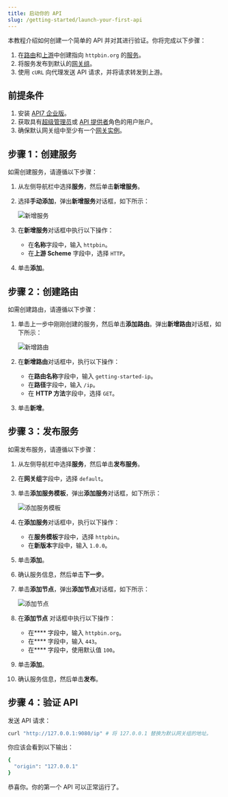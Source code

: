 ```yaml
---
title: 启动你的 API
slug: /getting-started/launch-your-first-api
---
```


本教程介绍如何创建一个简单的 API 并对其进行验证。你将完成以下步骤：

1. 在[路由](../key-concepts/routes)和[上游](../key-concepts/upstreams)中创建指向 `httpbin.org` 的[服务](.../key-concepts/services)。
2. 将服务发布到默认的[网关组](.../key-concepts/gateway-groups.md)。
3. 使用 `cURL` 向代理发送 API 请求，并将请求转发到上游。

## 前提条件

1. 安装 [API7 企业版](./install-api7-ee.md)。
2. 获取具有[超级管理员](../administration/role-based-access-control.md#超级管理员)或 [API 提供者](../administration/role-based-access-control.md#api-提供者)角色的用户账户。
3. 确保默认网关组中至少有一个[网关实例](.../key-concepts/gateway-instances.md)。

## 步骤 1：创建服务

如需创建服务，请遵循以下步骤：

1. 从左侧导航栏中选择**服务**，然后单击**新增服务**。
2. 选择**手动添加**，弹出**新增服务**对话框，如下所示：

    ![新增服务](https://static.apiseven.com/uploads/2023/12/06/CjJEKLzz_add-service_zh.png)

3. 在**新增服务**对话框中执行以下操作：
    - 在**名称**字段中，输入 `httpbin`。
    - 在**上游 Scheme** 字段中，选择 `HTTP`。
4. 单击**添加**。

## 步骤 2：创建路由

如需创建路由，请遵循以下步骤：

1. 单击上一步中刚刚创建的服务，然后单击**添加路由**。弹出**新增路由**对话框，如下所示：

    ![新增路由](https://static.apiseven.com/uploads/2023/12/06/bm6tj0uI_add-route_zh.png)

2. 在**新增路由**对话框中，执行以下操作：
    - 在**路由名称**字段中，输入 `getting-started-ip`。
    - 在**路径**字段中，输入 `/ip`。
    - 在 **HTTP 方法**字段中，选择 `GET`。
3. 单击**新增**。

## 步骤 3：发布服务

如需发布服务，请遵循以下步骤：

1. 从左侧导航栏中选择**服务**，然后单击**发布服务**。
2. 在**网关组**字段中，选择 `default`。
3. 单击**添加服务模板**，弹出**添加服务**对话框，如下所示：

    ![添加服务模板](https://static.apiseven.com/uploads/2023/12/06/jvE1LAgK_add-service-template_zh.png)
    
4. 在**添加服务**对话框中，执行以下操作：
    - 在**服务模板**字段中，选择 `httpbin`。
    - 在**新版本**字段中，输入 `1.0.0`。
3. 单击**添加**。
4. 确认服务信息，然后单击**下一步**。
5. 单击**添加节点**，弹出**添加节点**对话框，如下所示：

    ![添加节点](https://static.apiseven.com/uploads/2023/12/06/qM7RbYj0_add-node_zh.png)

6. 在**添加节点** 对话框中执行以下操作：
    - 在**** 字段中，输入 `httpbin.org`。
    - 在**** 字段中，输入 `443`。
    - 在**** 字段中，使用默认值 `100`。
4. 单击**添加**。
7. 确认服务信息，然后单击**发布**。

## 步骤 4：验证 API

发送 API 请求：

```bash
curl "http://127.0.0.1:9080/ip" # 将 127.0.0.1 替换为默认网关组的地址。
```

你应该会看到以下输出：

```bash
{
  "origin": "127.0.0.1"
}
```

恭喜你。你的第一个 API 可以正常运行了。